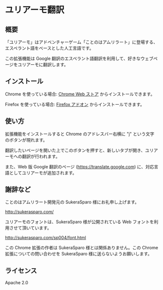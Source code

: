 ユリアーモ翻訳
==============

概要
----

「ユリアーモ」はアドベンチャーゲーム「ことのはアムリラート」に登場する、エスペラント語をベースとした人工言語です。

この拡張機能は Google 翻訳のエスペラント語翻訳を利用して、好きなウェブページをユリアーモに翻訳します。


インストール
------------

Chrome を使っている場合: [Chrome Web ストア](https://chrome.google.com/webstore/detail/%E3%83%A6%E3%83%AA%E3%82%A2%E3%83%BC%E3%83%A2%E7%BF%BB%E8%A8%B3/lfbkianbbamldlolccijgpjgienikeij) からインストールできます。

Firefox を使っている場合: [Firefox アドオン](https://addons.mozilla.org/ja/firefox/addon/%E3%83%A6%E3%83%AA%E3%82%A2%E3%83%BC%E3%83%A2%E7%BF%BB%E8%A8%B3/) からインストールできます。


使い方
------

拡張機能をインストールすると Chrome のアドレスバー右横に "j" という文字のボタンが現れます。

翻訳したいページを開いた上でこのボタンを押すと、新しいタブが開き、ユリアーモへの翻訳が行われます。

また、Web 版 Google 翻訳のページ (https://translate.google.com) に、対応言語としてユリアーモが追加されます。


謝辞など
--------

ことのはアムリラート開発元の SukeraSparo 様にお礼申し上げます。

http://sukerasparo.com/

ユリアーモのフォントは、SukeraSparo 様が公開されている Web フォントを利用させて頂いています。

http://sukerasparo.com/sp004/font.html

この Chrome 拡張の作者は SukeraSparo 様とは関係ありません。この Chrome 拡張についての問い合わせを SukeraSparo 様に送らないようお願いします。


ライセンス
----------

Apache 2.0
